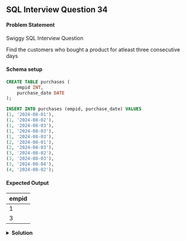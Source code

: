 ## SQL Interview Question 34

#### Problem Statement

<bold>Swiggy SQL Interview Question</bold>

Find the customers who bought a product for atleast three consecutive days

#### Schema setup

```sql
CREATE TABLE purchases (
    empid INT,
    purchase_date DATE
);

INSERT INTO purchases (empid, purchase_date) VALUES
(1, '2024-08-01'),
(1, '2024-08-02'),
(1, '2024-08-03'),
(1, '2024-08-03'),
(1, '2024-08-03'),
(2, '2024-08-01'),
(2, '2024-08-03'),
(3, '2024-08-02'),
(3, '2024-08-03'),
(3, '2024-08-04'),
(4, '2024-08-02');
```

#### Expected Output

| empid |
|-------|
| 1     |
| 3     |

<details>
<summary><strong>Solution</strong></summary>

```sql
WITH employee_purchases AS
(
 SELECT
     empid,
     purchase_date,
     ROW_NUMBER() OVER(ORDER BY empid) AS rn,
     DENSE_RANK() OVER(PARTITION BY empid ORDER BY purchase_date) AS rnk
 FROM purchases
)
    
SELECT 
    empid
FROM employee_purchases
GROUP BY empid
HAVING COUNT(rn-rnk) >= 3;

-- Solution By Other Approach
WITH consecutive_purchases AS (
    SELECT
        empid,
        purchase_date,
        LAG(purchase_date, 1) OVER (PARTITION BY empid ORDER BY purchase_date) AS prev_date1,
        LAG(purchase_date, 2) OVER (PARTITION BY empid ORDER BY purchase_date) AS prev_date2
    FROM purchases
)
SELECT DISTINCT empid
FROM consecutive_purchases
WHERE DATEDIFF(purchase_date, prev_date1) = 1
  AND DATEDIFF(prev_date1, prev_date2) = 1;
```
</details>
